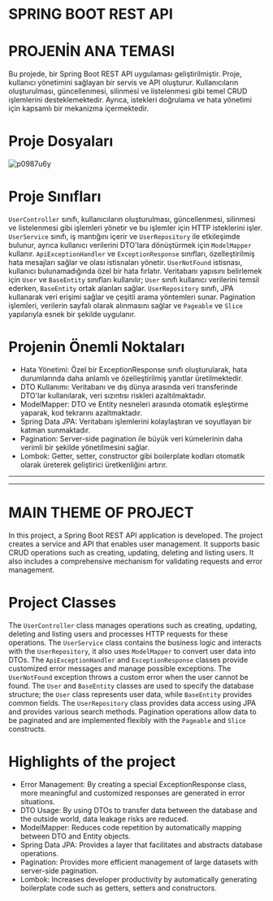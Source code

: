 # SPRING BOOT REST API
# PROJENİN ANA TEMASI
Bu projede, bir Spring Boot REST API uygulaması geliştirilmiştir. Proje, kullanıcı yönetimini sağlayan bir servis ve API oluşturur. Kullanıcıların oluşturulması, güncellenmesi, silinmesi ve listelenmesi gibi temel CRUD işlemlerini desteklemektedir. Ayrıca, istekleri doğrulama ve hata yönetimi için kapsamlı bir mekanizma içermektedir. 

# Proje Dosyaları
![p0987u6y](https://github.com/user-attachments/assets/c749c3c8-9dfc-4671-83d5-5214356bafde)

# Proje Sınıfları 
`UserController` sınıfı, kullanıcıların oluşturulması, güncellenmesi, silinmesi ve listelenmesi gibi işlemleri yönetir ve bu işlemler için HTTP isteklerini işler. `UserService` sınıfı, iş mantığını içerir ve `UserRepository` ile etkileşimde bulunur, ayrıca kullanıcı verilerini DTO'lara dönüştürmek için `ModelMapper` kullanır. `ApiExceptionHandler` ve `ExceptionResponse` sınıfları, özelleştirilmiş hata mesajları sağlar ve olası istisnaları yönetir. `UserNotFound` istisnası, kullanıcı bulunamadığında özel bir hata fırlatır. Veritabanı yapısını belirlemek için `User` ve `BaseEntity` sınıfları kullanılır; `User` sınıfı kullanıcı verilerini temsil ederken, `BaseEntity` ortak alanları sağlar. `UserRepository` sınıfı, JPA kullanarak veri erişimi sağlar ve çeşitli arama yöntemleri sunar. Pagination işlemleri, verilerin sayfalı olarak alınmasını sağlar ve `Pageable` ve `Slice` yapılarıyla esnek bir şekilde uygulanır.


# Projenin Önemli Noktaları
<ul>
<li>Hata Yönetimi: Özel bir ExceptionResponse sınıfı oluşturularak, hata durumlarında daha anlamlı ve özelleştirilmiş yanıtlar üretilmektedir.
</li>
<li>DTO Kullanımı: Veritabanı ve dış dünya arasında veri transferinde DTO'lar kullanılarak, veri sızıntısı riskleri azaltılmaktadır.</li>
<li>ModelMapper: DTO ve Entity nesneleri arasında otomatik eşleştirme yaparak, kod tekrarını azaltmaktadır.</li>
<li>Spring Data JPA: Veritabanı işlemlerini kolaylaştıran ve soyutlayan bir katman sunmaktadır.</li>
<li>Pagination: Server-side pagination ile büyük veri kümelerinin daha verimli bir şekilde yönetilmesini sağlar.</li>
<li>Lombok: Getter, setter, constructor gibi boilerplate kodları otomatik olarak üreterek geliştirici üretkenliğini artırır.
</li>
</ul>

----
----

# MAIN THEME OF PROJECT
In this project, a Spring Boot REST API application is developed. The project creates a service and API that enables user management. It supports basic CRUD operations such as creating, updating, deleting and listing users. It also includes a comprehensive mechanism for validating requests and error management. 

# Project Classes
The `UserController` class manages operations such as creating, updating, deleting and listing users and processes HTTP requests for these operations. The `UserService` class contains the business logic and interacts with the `UserRepository`, it also uses `ModelMapper` to convert user data into DTOs. The `ApiExceptionHandler` and `ExceptionResponse` classes provide customized error messages and manage possible exceptions. The `UserNotFound` exception throws a custom error when the user cannot be found. The `User` and `BaseEntity` classes are used to specify the database structure; the `User` class represents user data, while `BaseEntity` provides common fields. The `UserRepository` class provides data access using JPA and provides various search methods. Pagination operations allow data to be paginated and are implemented flexibly with the `Pageable` and `Slice` constructs.

# Highlights of the project
<ul>
<li>Error Management: By creating a special ExceptionResponse class, more meaningful and customized responses are generated in error situations.
</li>
<li>DTO Usage: By using DTOs to transfer data between the database and the outside world, data leakage risks are reduced.</li>
<li>ModelMapper: Reduces code repetition by automatically mapping between DTO and Entity objects.</li>
<li>Spring Data JPA: Provides a layer that facilitates and abstracts database operations.</li>
<li>
Pagination: Provides more efficient management of large datasets with server-side pagination.</li>
<li>Lombok: Increases developer productivity by automatically generating boilerplate code such as getters, setters and constructors.
</li>
</ul>










